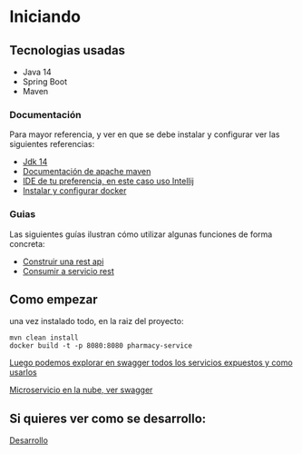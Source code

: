 # Iniciando

## Tecnologias usadas
- Java 14
- Spring Boot
- Maven

### Documentación 
Para mayor referencia, y ver en que se debe instalar y configurar ver las siguientes referencias:

* [Jdk 14](https://www.oracle.com/java/technologies/javase/jdk14-archive-downloads.html)
* [Documentación de apache maven](https://maven.apache.org/guides/index.html)
* [IDE de tu preferencia, en este caso uso Intellij](https://www.jetbrains.com/es-es/idea/)
* [Instalar y configurar docker](https://www.docker.com/)

### Guias
Las siguientes guías ilustran cómo utilizar algunas funciones de forma concreta:


* [Construir una rest api](https://spring.io/guides/gs/rest-service/)
* [Consumir a servicio rest](https://spring.io/guides/gs/consuming-rest/)

## Como empezar 
una vez instalado todo, en la raiz del proyecto: 
```
mvn clean install 
docker build -t -p 8080:8080 pharmacy-service
```

[Luego podemos explorar en swagger todos los servicios expuestos y como usarlos](http://localhost:8080/swagger-ui/index.html?configUrl=/v3/api-docs/swagger-config)

[Microservicio en la nube, ver swagger](https://pharmacy-service-ftsn5nwobq-uc.a.run.app/swagger-ui/index.html?configUrl=/v3/api-docs/swagger-config)


## Si quieres ver como se desarrollo:

[Desarrollo](DESARROLLO.md)




